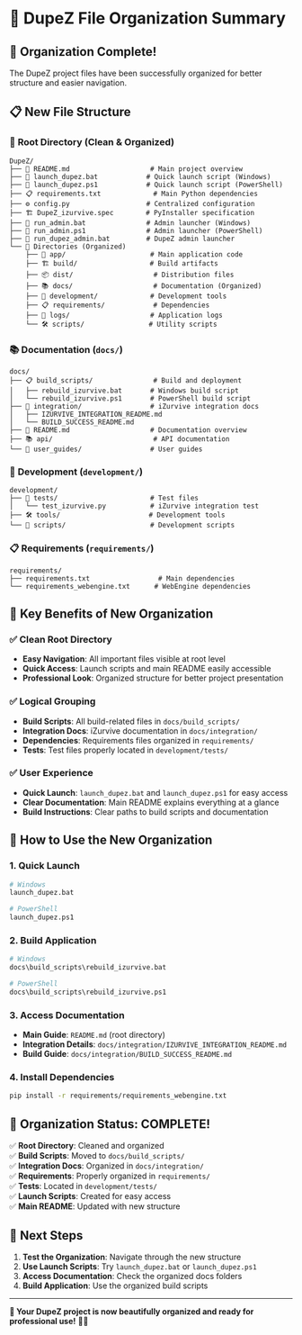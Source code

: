 # 📁 DupeZ File Organization Summary

## 🎯 Organization Complete!

The DupeZ project files have been successfully organized for better structure and easier navigation.

## 📋 New File Structure

### 🚀 **Root Directory** (Clean & Organized)
```
DupeZ/
├── 📖 README.md                    # Main project overview
├── 🚀 launch_dupez.bat            # Quick launch script (Windows)
├── 🚀 launch_dupez.ps1            # Quick launch script (PowerShell)
├── 📋 requirements.txt             # Main Python dependencies
├── ⚙️ config.py                   # Centralized configuration
├── 🏗️ DupeZ_izurvive.spec        # PyInstaller specification
├── 🏃 run_admin.bat               # Admin launcher (Windows)
├── 🏃 run_admin.ps1               # Admin launcher (PowerShell)
├── 🏃 run_dupez_admin.bat         # DupeZ admin launcher
└── 📁 Directories (Organized)
    ├── 📱 app/                     # Main application code
    ├── 🏗️ build/                  # Build artifacts
    ├── 📦 dist/                    # Distribution files
    ├── 📚 docs/                    # Documentation (Organized)
    ├── 🧪 development/             # Development tools
    ├── 📋 requirements/            # Dependencies
    ├── 📝 logs/                    # Application logs
    └── 🛠️ scripts/                # Utility scripts
```

### 📚 **Documentation** (`docs/`)
```
docs/
├── 📋 build_scripts/               # Build and deployment
│   ├── rebuild_izurvive.bat       # Windows build script
│   └── rebuild_izurvive.ps1       # PowerShell build script
├── 🔗 integration/                 # iZurvive integration docs
│   ├── IZURVIVE_INTEGRATION_README.md
│   └── BUILD_SUCCESS_README.md
├── 📖 README.md                    # Documentation overview
├── 📚 api/                         # API documentation
└── 👥 user_guides/                 # User guides
```

### 🧪 **Development** (`development/`)
```
development/
├── 📝 tests/                       # Test files
│   └── test_izurvive.py           # iZurvive integration test
├── 🛠️ tools/                      # Development tools
└── 📜 scripts/                     # Development scripts
```

### 📋 **Requirements** (`requirements/`)
```
requirements/
├── requirements.txt                 # Main dependencies
└── requirements_webengine.txt      # WebEngine dependencies
```

## 🎯 **Key Benefits of New Organization**

### ✅ **Clean Root Directory**
- **Easy Navigation**: All important files visible at root level
- **Quick Access**: Launch scripts and main README easily accessible
- **Professional Look**: Organized structure for better project presentation

### ✅ **Logical Grouping**
- **Build Scripts**: All build-related files in `docs/build_scripts/`
- **Integration Docs**: iZurvive documentation in `docs/integration/`
- **Dependencies**: Requirements files organized in `requirements/`
- **Tests**: Test files properly located in `development/tests/`

### ✅ **User Experience**
- **Quick Launch**: `launch_dupez.bat` and `launch_dupez.ps1` for easy access
- **Clear Documentation**: Main README explains everything at a glance
- **Build Instructions**: Clear paths to build scripts and documentation

## 🚀 **How to Use the New Organization**

### **1. Quick Launch**
```bash
# Windows
launch_dupez.bat

# PowerShell
launch_dupez.ps1
```

### **2. Build Application**
```bash
# Windows
docs\build_scripts\rebuild_izurvive.bat

# PowerShell
docs\build_scripts\rebuild_izurvive.ps1
```

### **3. Access Documentation**
- **Main Guide**: `README.md` (root directory)
- **Integration Details**: `docs/integration/IZURVIVE_INTEGRATION_README.md`
- **Build Guide**: `docs/integration/BUILD_SUCCESS_README.md`

### **4. Install Dependencies**
```bash
pip install -r requirements/requirements_webengine.txt
```

## 🎊 **Organization Status: COMPLETE!**

✅ **Root Directory**: Cleaned and organized  
✅ **Build Scripts**: Moved to `docs/build_scripts/`  
✅ **Integration Docs**: Organized in `docs/integration/`  
✅ **Requirements**: Properly organized in `requirements/`  
✅ **Tests**: Located in `development/tests/`  
✅ **Launch Scripts**: Created for easy access  
✅ **Main README**: Updated with new structure  

## 🎯 **Next Steps**

1. **Test the Organization**: Navigate through the new structure
2. **Use Launch Scripts**: Try `launch_dupez.bat` or `launch_dupez.ps1`
3. **Access Documentation**: Check the organized docs folders
4. **Build Application**: Use the organized build scripts

---

**🎉 Your DupeZ project is now beautifully organized and ready for professional use!** 🚀📁
